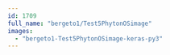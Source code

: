 ```yaml
---
id: 1709
full_name: "bergeto1/Test5PhytonOSimage"
images: 
  - "bergeto1-Test5PhytonOSimage-keras-py3"
---
```

